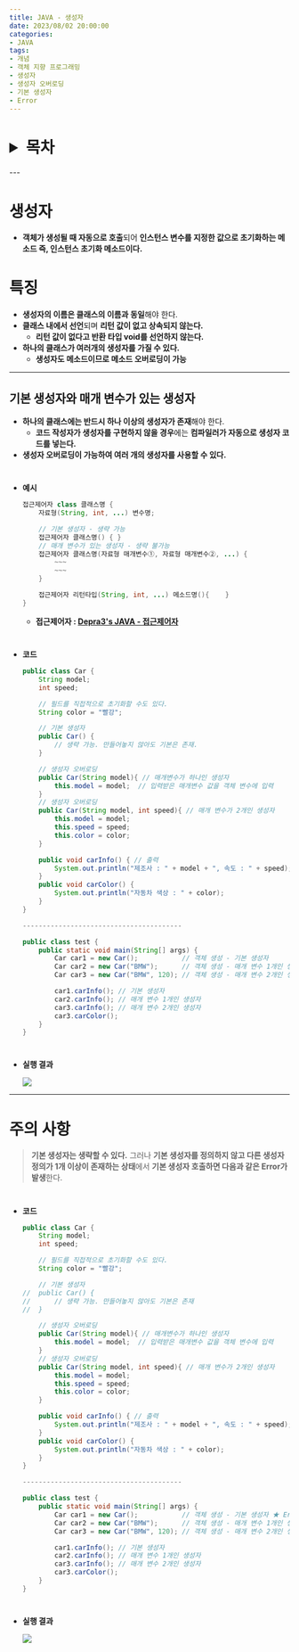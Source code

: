 ```yaml
---
title: JAVA - 생성자
date: 2023/08/02 20:00:00
categories:
- JAVA
tags:
- 개념
- 객체 지향 프로그래밍
- 생성자
- 생성자 오버로딩
- 기본 생성자
- Error
---
```

<h1>
<details>
<summary>목차</summary>
<div markdown="1">

- [생성자](#생성자)
    - [특징](#특징)
- [기본 생성자와 매개 변수가 있는 생성자](#기본-생성자와-매개-변수가-있는-생성자)
- [주의 사항](#주의-사항)
</div>
</details>
</h1>
---

# 생성자

- **객체가 생성될 때 자동으로 호출**되어 **인스턴스 변수를 지정한 값으로 초기화하는 메소드
즉, 인스턴스 초기화 메소드이다.**

# 특징

- **생성자의 이름은 클래스의 이름과 동일**해야 한다.
- **클래스 내에서 선언**되며 **리턴 값이 없고 상속되지 않는다.**
    - **리턴 값이 없다고 반환 타입 void를 선언하지 않는다.**
- **하나의 클래스가 여러개의 생성자를 가질 수 있다.**
    - **생성자도 메소드이므로 메소드 오버로딩이 가능**
    

---

## 기본 생성자와 매개 변수가 있는 생성자

- **하나의 클래스에는 반드시 하나 이상의 생성자가 존재**해야 한다.
    - **코드 작성자가 생성자를 구현하지 않을 경우**에는 **컴파일러가 자동으로 생성자 코드를 넣는다.**
- **생성자 오버로딩이 가능하여 여러 개의 생성자를 사용할 수 있다.**
#
- **예시**
    
    ```java
    접근제어자 class 클래스명 {
    	자료형(String, int, ...) 변수명;
    
    	// 기본 생성자 - 생략 가능
    	접근제어자 클래스명() { } 
    	// 매개 변수가 있는 생성자 - 생략 불가능
    	접근제어자 클래스명(자료형 매개변수①, 자료형 매개변수②, ...) {
    		~~~
    		~~~
    	}
    
    	접근제어자 리턴타입(String, int, ...) 메소드명(){	}	
    }
    ```
    
    - **접근제어자 : [Depra3's JAVA - 접근제어자](https://depra3.github.io/2023/08/07/2023/08/JAVA-%EC%A0%91%EA%B7%BC%EC%A0%9C%EC%96%B4%EC%9E%90/)**
#
- **코드**
    
    ```java
    public class Car {
    	String model;
    	int speed;
    
    	// 필드를 직접적으로 초기화할 수도 있다.
    	String color = "빨강";
    
    	// 기본 생성자
    	public Car() { 
    		// 생략 가능. 만들어놓지 않아도 기본은 존재.
    	}
    
    	// 생성자 오버로딩
    	public Car(String model){ // 매개변수가 하나인 생성자
    		this.model = model;  // 입력받은 매개변수 값을 객체 변수에 입력
    	}
    	// 생성자 오버로딩
    	public Car(String model, int speed){ // 매개 변수가 2개인 생성자
    		this.model = model;
    		this.speed = speed;
    		this.color = color;
    	}
    
    	public void carInfo() { // 출력
    		System.out.println("제조사 : " + model + ", 속도 : " + speed);
    	}
    	public void carColor() {
    		System.out.println("자동차 색상 : " + color);
    	}
    }
    
    ----------------------------------------
    
    public class test {
    	public static void main(String[] args) {
    		Car car1 = new Car();           // 객체 생성 - 기본 생성자
    		Car car2 = new Car("BMW");      // 객체 생성 - 매개 변수 1개인 생성자
    		Car car3 = new Car("BMW", 120); // 객체 생성 - 매개 변수 2개인 생성자
    
    		car1.carInfo(); // 기본 생성자
    		car2.carInfo(); // 매개 변수 1개인 생성자
    		car3.carInfo(); // 매개 변수 2개인 생성자
    		car3.carColor();
    	}
    }
    ```
#    
- **실행 결과**
    
    ![](/Images/2023/08/JAVA-생성자/Untitled.png)
    
---

# 주의 사항

> **기본 생성자는 생략할 수 있다.** 그러나 **기본 생성자를 정의하지 않고 다른 생성자 정의가 1개 이상이 존재하는 상태**에서 **기본 생성자 호출하면 다음과 같은 Error가 발생**한다.
>   
#    
- **코드**
    
    ```java
    public class Car {
    	String model;
    	int speed;
    
    	// 필드를 직접적으로 초기화할 수도 있다.
    	String color = "빨강";
    
    	// 기본 생성자
    //	public Car() { 
    //		// 생략 가능. 만들어놓지 않아도 기본은 존재
    //	}
    
    	// 생성자 오버로딩
    	public Car(String model){ // 매개변수가 하나인 생성자
    		this.model = model;  // 입력받은 매개변수 값을 객체 변수에 입력
    	}
    	// 생성자 오버로딩
    	public Car(String model, int speed){ // 매개 변수가 2개인 생성자
    		this.model = model;
    		this.speed = speed;
    		this.color = color;
    	}
    
    	public void carInfo() { // 출력
    		System.out.println("제조사 : " + model + ", 속도 : " + speed);
    	}
    	public void carColor() {
    		System.out.println("자동차 색상 : " + color);
    	}
    }
    
    ----------------------------------------
    
    public class test {
    	public static void main(String[] args) {
    		Car car1 = new Car();           // 객체 생성 - 기본 생성자 ★ Error 발생 ★
    		Car car2 = new Car("BMW");      // 객체 생성 - 매개 변수 1개인 생성자
    		Car car3 = new Car("BMW", 120); // 객체 생성 - 매개 변수 2개인 생성자
    
    		car1.carInfo(); // 기본 생성자
    		car2.carInfo(); // 매개 변수 1개인 생성자
    		car3.carInfo(); // 매개 변수 2개인 생성자
    		car3.carColor();
    	}
    }
    ```
#    
- **실행 결과**

    ![](/Images/2023/08/JAVA-생성자/Untitled%201.png)